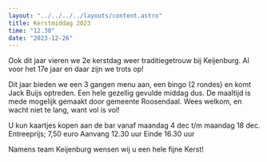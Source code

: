 ```yaml
---
layout: "../../../../layouts/content.astro"
title: Kerstmiddag 2023
time: "12.30"
date: "2023-12-26"
---
```


Ook dit jaar vieren we 2e kerstdag weer traditiegetrouw bij Keijenburg.
Al voor het 17e jaar en daar zijn we trots op!

Dit jaar bieden we een 3 gangen menu aan, een bingo (2 rondes) en komt Jack Buijs optreden.
Een hele gezellig gevulde middag dus. De maaltijd is mede mogelijk gemaakt door gemeente Roosendaal.
Wees welkom, en wacht niet te lang, want vol is vol!

U kun kaartjes kopen aan de bar vanaf maandag 4 dec t/m maandag 18 dec.
Entreeprijs; 7,50 euro
Aanvang 12.30 uur
Einde 16.30 uur

Namens team Keijenburg wensen wij u een hele fijne Kerst!
